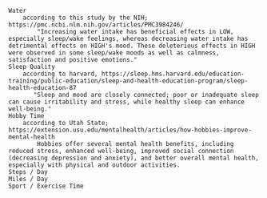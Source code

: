     Water
        according to this study by the NIH; https://pmc.ncbi.nlm.nih.gov/articles/PMC3984246/
            "Increasing water intake has beneficial effects in LOW, especially sleep/wake feelings, whereas decreasing water intake has detrimental effects on HIGH's mood. These deleterious effects in HIGH were observed in some sleep/wake moods as well as calmness, satisfaction and positive emotions."
    Sleep Quality
        according to harvard, https://sleep.hms.harvard.edu/education-training/public-education/sleep-and-health-education-program/sleep-health-education-87
           "Sleep and mood are closely connected; poor or inadequate sleep can cause irritability and stress, while healthy sleep can enhance well-being."
    Hobby Time
        according to Utah State; https://extension.usu.edu/mentalhealth/articles/how-hobbies-improve-mental-health
            Hobbies offer several mental health benefits, including reduced stress, enhanced well-being, improved social connection (decreasing depression and anxiety), and better overall mental health, especially with physical and outdoor activities.
    Steps / Day
    Miles / Day
    Sport / Exercise Time 
    
